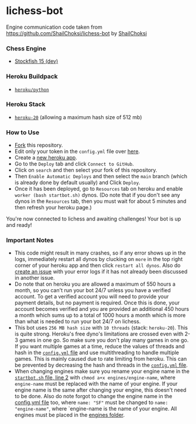 # lichess-bot

Engine communication code taken from https://github.com/ShailChoksi/lichess-bot by [ShailChoksi](https://github.com/ShailChoksi)

### Chess Engine

- [Stockfish 15 (dev)](https://abrok.eu/stockfish/builds/723f48dec0eb05204b51cace54b033a5a85a66b9/win64modern/stockfish_21091517_x64_modern.zip)

### Heroku Buildpack

- [`heroku/python`](https://elements.heroku.com/buildpacks/heroku/heroku-buildpack-python)

### Heroku Stack

- [`heroku-20`](https://devcenter.heroku.com/articles/heroku-20-stack) (allowing a maximum hash size of 512 mb)

### How to Use

- [Fork](https://github.com/SriMethan/lichess-bot/fork) this repository.
- Edit only your token in the `config.yml` file over [here](/config.yml#L1).
- Create a [new heroku app](https://dashboard.heroku.com/new-app).
- Go to the `Deploy` tab and click `Connect to GitHub`.
- Click on `search` and then select your fork of this repository.
- Then `Enable Automatic Deploys` and then select the `main` branch (which is already done by default usually) and Click `Deploy`.
- Once it has been deployed, go to `Resources` tab on heroku and enable `worker (bash startbot.sh)` dynos. (Do note that if you don't see any dynos in the `Resources` tab, then you must wait for about 5 minutes and then refresh your heroku page.)

You're now connected to lichess and awaiting challenges! Your bot is up and ready!

### Important Notes

- This code might result in many crashes, so if any error shows up in the logs, immediately restart all dynos by clucking on `more` in the top right corner of your heroku app and then click `restart all dynos`. Also do [create an issue](https://github.com/SriMethan/lichess-bot/issues/new) with your error logs if it has not already been discussed in another issue.
- Do note that on heroku you are allowed a maximum of 550 hours a month, so you can't run your bot 24/7 unless you have a verified account. To get a verified account you will need to provide your payment details, but no payment is required. Once this is done, your account becomes verified and you are provided an additional 450 hours a month which sums up to a total of 1000 hours a month which is more than what is needed to run your bot 24/7 on lichess.
- This bot uses `256 MB hash size` with `10 threads` (stack: `heroku-20`). This is quite strong. Heroku's free dyno's limitations are crossed even with 2-3 games in one go. So make sure you don't play many games in one go. If you want multiple games at a time, reduce the values of threads and hash in the [`config.yml` file](/config.yml#L14-L15) and use multithreading to handle multiple games. This is mainly caused due to rate limiting from heroku. This can be prevented by decreasing the hash and threads in the [`config.yml` file](/config.yml#L13-L14).
- When changing engines make sure you rename your engine name in the [`startbot.sh` file, line 2](/startbot.sh#L2) with `chmod a+x engines/engine-name`, where `engine-name` must be replaced with the name of your engine. If your engine name is the same after changing your engine, this doesn't need to be done. Also do note forgot to change the engine name in the [config.yml file](/config.yml#L6) too, where `name: "SF"` must be changed to `name: "engine-name"`, where `engine-name is the name of your engine. All engines must be placed in the [engines folder](/engines).
